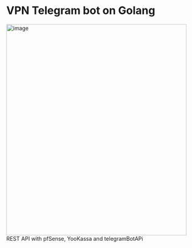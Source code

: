 # VPN Telegram bot on Golang </br>
<img width="474" height="556" alt="image" src="https://github.com/user-attachments/assets/3262f62e-91c1-4f51-a033-082e67757ed0" /> </br>
REST API with pfSense, YooKassa and telegramBotAPi
